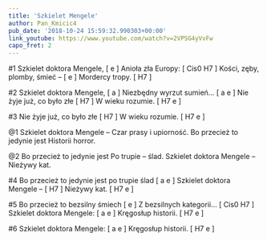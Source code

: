 ```yaml
---
title: 'Szkielet Mengele'
author: Pan_Kmicic4
pub_date: '2018-10-24 15:59:32.990303+00:00'
link_youtube: https://www.youtube.com/watch?v=2VPSG4yVvFw
capo_fret: 2
---
```


#1
Szkielet doktora Mengele, [ e ]
Anioła zła Europy: [ Cis0 H7 ]
Kości, zęby, plomby, śmieć – [ e ]
Mordercy tropy. [ H7 ]

#2
Szkielet doktora Mengele, [ a ]
Niezbędny wyrzut sumień… [ a e ]
Nie żyje już, co było złe [ H7 ]
W wieku rozumie. [ H7 e ]

#3
Nie żyje już, co było złe [ H7 ]
W wieku rozumie. [ H7 e ]

@1
Szkielet doktora Mengele –
Czar prasy i upiorność.
Bo przecież to jedynie jest
Historii horror.

@2
Bo przecież to jedynie jest
Po trupie – ślad.
Szkielet doktora Mengele –
Nieżywy kat.

#4
Bo przecież to jedynie jest po trupie ślad [ a e ]
Szkielet doktora Mengele – [ H7 ]
Nieżywy kat. [ H7 e ]

#5
Bo przecież to bezsilny śmiech [ e ]
Z bezsilnych kategorii… [ Cis0 H7 ]
Szkielet doktora Mengele: [ a e ]
Kręgosłup historii. [ H7 e ]

#6
Szkielet doktora Mengele: [ a e ]
Kręgosłup historii. [ H7 e ]
